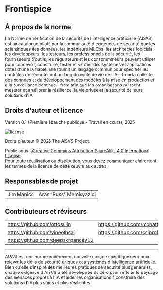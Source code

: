 # Frontispice

## À propos de la norme

La Norme de vérification de la sécurité de l'intelligence artificielle (AISVS) est un catalogue piloté par la communauté d'exigences de sécurité que les scientifiques des données, les ingénieurs MLOps, les architectes logiciels, les développeurs, les testeurs, les professionnels de la sécurité, les fournisseurs d'outils, les régulateurs et les consommateurs peuvent utiliser pour concevoir, construire, tester et vérifier des systèmes et applications dotés d'une IA fiable. Elle fournit un langage commun pour spécifier les contrôles de sécurité tout au long du cycle de vie de l'IA—from la collecte des données et du développement des modèles à la mise en production et à la surveillance continue—from afin que les organisations puissent mesurer et améliorer la résilience, la vie privée et la sécurité de leurs solutions d'IA.

## Droits d'auteur et licence

Version 0.1 (Première ébauche publique - Travail en cours), 2025  

![license](../images/license.png)

Droits d’auteur © 2025 The AISVS Project.  

Publié sous la[Creative Commons Attribution‑ShareAlike 4.0 International License](https://creativecommons.org/licenses/by-sa/4.0/).  
Pour toute réutilisation ou distribution, vous devez communiquer clairement les termes de la licence de cette œuvre aux autres.

## Responsables de projet

|            |                         |
| ---------- | ----------------------- |
| Jim Manico | Aras “Russ” Memisyazici |

## Contributeurs et réviseurs

|                                    |                             |
| ---------------------------------- | --------------------------- |
| https://github.com/ottosulin       | https://github.com/mbhatt1  |
| https://github.com/vineethsai      | https://github.com/cciprofm |
| https://github.com/deepakrpandey12 |                             |

---

AISVS est une norme entièrement nouvelle conçue spécifiquement pour relever les défis de sécurité uniques des systèmes d'intelligence artificielle. Bien qu'elle s'inspire des meilleures pratiques de sécurité plus générales, chaque exigence d'AISVS a été développée de zéro pour refléter le paysage des menaces propres à l'IA et aider les organisations à construire des solutions d'IA plus sûres et plus résilientes.

